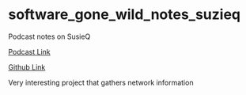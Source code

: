 # software_gone_wild_notes_suzieq
Podcast notes on SusieQ

[Podcast Link](http://media.blubrry.com/ipspace/stream.ipspace.net/nuggets/podcast/Show_111-SuzieQ.mp3)

[Github Link](https://github.com/netenglabs/suzieq)

Very interesting project that gathers network information
